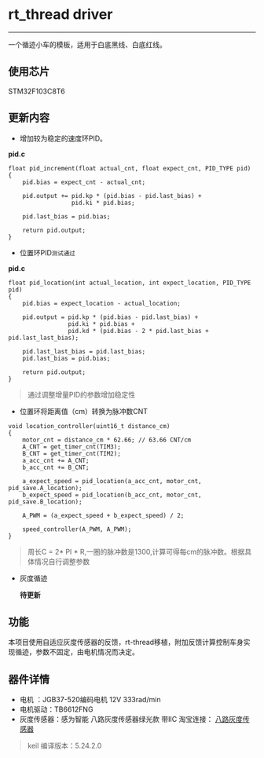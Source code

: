 # rt_thread driver
---

一个循迹小车的模板，适用于白底黑线、白底红线。

## 使用芯片
STM32F103C8T6

## 更新内容
* 增加较为稳定的速度环PID。

__pid.c__
```
float pid_increment(float actual_cnt, float expect_cnt, PID_TYPE pid)
{
    pid.bias = expect_cnt - actual_cnt;

    pid.output += pid.kp * (pid.bias - pid.last_bias) +
                  pid.ki * pid.bias;

    pid.last_bias = pid.bias;

    return pid.output;
}
```
* 位置环PID`测试通过`
  
__pid.c__
```
float pid_location(int actual_location, int expect_location, PID_TYPE pid)
{
    pid.bias = expect_location - actual_location;

    pid.output = pid.kp * (pid.bias - pid.last_bias) +
                 pid.ki * pid.bias +
                 pid.kd * (pid.bias - 2 * pid.last_bias + pid.last_last_bias);

    pid.last_last_bias = pid.last_bias;
    pid.last_bias = pid.bias;

    return pid.output;
}
```
>通过调整增量PID的参数增加稳定性

* 位置环将距离值（cm）转换为脉冲数CNT
```
void location_controller(uint16_t distance_cm)
{
    motor_cnt = distance_cm * 62.66; // 63.66 CNT/cm
    A_CNT = get_timer_cnt(TIM3);
    B_CNT = get_timer_cnt(TIM2);
    a_acc_cnt += A_CNT;
    b_acc_cnt += B_CNT;

    a_expect_speed = pid_location(a_acc_cnt, motor_cnt, pid_save.A_location);
    b_expect_speed = pid_location(b_acc_cnt, motor_cnt, pid_save.B_location);

    A_PWM = (a_expect_speed + b_expect_speed) / 2;

    speed_controller(A_PWM, A_PWM);
}
```
>周长C = 2* PI * R,一圈的脉冲数是1300,计算可得每cm的脉冲数。根据具体情况自行调整参数

* 灰度循迹

  __待更新__

## 功能
本项目使用自适应灰度传感器的反馈，rt-thread移植，附加反馈计算控制车身实现循迹，参数不固定，由电机情况而决定。

## 器件详情
* 电机 ：JGB37-520编码电机 12V 333rad/min
* 电机驱动：TB6612FNG
* 灰度传感器：感为智能 八路灰度传感器绿光款 带IIC 淘宝连接： [八路灰度传感器](https://item.taobao.com/item.htm?spm=a21n57.1.0.0.1103523crdpRAx&id=700000730878&ns=1&abbucket=0#detail)

>keil 编译版本：5.24.2.0
